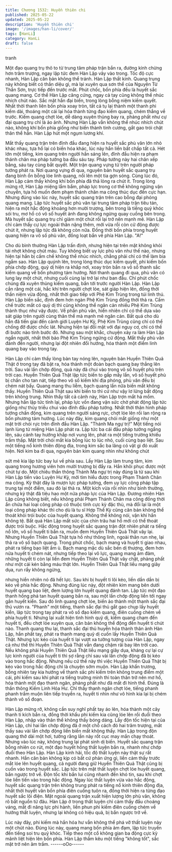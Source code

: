 ```yaml
---
title: Chương 1532: Huyền thiên chi
published: 2025-05-22
updated: 2025-05-22
description: 'Huyền thiên chi'
image: '/images/han-li/cover/'
tags: [HanLi]
category: HanLi
draft: false
---
```


tranh

Một đạo quang trụ thô to từ trung tâm pháp trận bắn ra, đường
kính chừng hơn trăm trượng, ngay lập tức đem Hàn Lập vây vào
trong.
Tốc độ cực nhanh, Hàn Lập căn bản không thể tránh.
Hàn Lập thất kinh.
Quang trụng này không biết có thần diệu gì, mà lại xuyên qua sơn
thể của Nguyên Từ Thần Sơn, trực tiếp đến trước mắt.
Phút chốc, bốn phía đều là huyết sắc quang mang.
Cơ thể Hàn Lập căng cứng, ngay cả tay cũng không thể nhúc
nhích chút nào.
Sắc mặt hắn đại biến, trong lòng bỗng niệm kiếm quyết.
Nhất thời thanh liên bốn phía xoay tròn, tất cả tụ lại thành một
thanh phi kiếm dài, thoáng một cái lại hóa thành từng đạo kiếm
quang, chém thẳng về trước.
Kiếm quang chợt lóe, dễ dàng xuyên thủng bay ra, phảng phất
như cự đại quang trụ chỉ là ảo ảnh.
Nhưng Hàn Lập vẫn không thể nhúc nhích chút nào, không khí
bốn phía giống như biến thành tinh cương, gắt gao trói chặt thân
thể hắn.
Hàn Lập hút một ngụm lương khí.

Mắt thấy quang trận trên đỉnh đầu đang hiện ra huyết sắc phù văn
lớn nhỏ khác nhau, tựa hồ lại có biến hóa khác, lúc này hắn liền
bất chấp tất cả.
Hét lớn một tiếng, kim quang trên người hắn sáng lên, đỉnh đầu
hiện ra phạm thánh chân ma pháp tướng ba đầu sáu tay.
Pháp tướng này hai chân xếp bằng, sáu tay cùng bắt quyết.
Một trận quang vựng từ trên người pháp tướng phát ra.
Nơi quang vựng đi qua, nguyên bản huyết sắc quang trụ đang
bình ổn bỗng lóe linh quang, nổi lên một tia gợn sóng.
Cùng lúc đó, Hàn Lập cảm thấy không khí bốn phía đã thả lỏng ra
chút ít.
Trong lòng mừng rỡ, Hàn Lập miệng lẩm bẩm, pháp lực trong cơ
thể không ngừng vận chuyển, tựa hồ muốn đem phạm thánh
chân ma công thúc dục đến cực hạn.
Nhưng đúng vào lúc này, huyết sắc quang trận trên cao bỗng đại
phóng quang mang.
Lập tức huyết sắc phù văn tại trung tâm pháp trận tiêu tán, hiện ra
một hắc động khoảng hơn mười trượng, bên trong là tiếng quỷ
khóc sói tru, mơ hồ có vô số huyết ảnh đang không ngừng quay
cuồng bên trong.
Mà huyết sắc quang trụ chỉ giảm một chút rồi lại trở nên mạnh
mẽ.
Hàn Lập chỉ cảm thấy cự lực ngoài thân nặng thêm, mới vừa rồi
còn cử động được chút ít, nhưng lập tức đã không còn nữa.
Đồng thời bốn phía trong huyết quang hiện ra vô số phù văn,
đồng loạt bắn về phía Hàn Lập.
"A!"

Cho dù bình thường Hàn Lập trấn định, nhưng hiện tại trên mặt
không khỏi tái nhợt không chút máu.
Tuy không biết uy lực phù văn như thế nào, nhưng hiện tại hắn bị
cấm chế không thể nhúc nhích, chẳng phải chỉ có thể làm bia
ngắm sao.
Hàn Lập quýnh lên, trong lòng thúc dục kiếm quyết, phi kiếm bốn
phía chớp động, quỷ dị hiện ra khắp nơi, xoay tròn bắn ra vô số
thanh sắc kiếm quang về bốn phương tám hướng.
Nơi thanh quang đi qua, phù văn có lung lay một chút, nhưng cuối
cùng lại trở lại như ban đầu.
Chỉ phút chốc chúng đã xuyên thủng kiếm quang, bắn tới trước
người Hàn Lập.
Hàn Lập cắn răng một cái, hắc khí trên người chợt lóe, sát giáp
hiện lên, đồng thời thần niệm vừa động, nhất thời giao tiếp với
Phệ Kim Trùng trong túi linh thú.
Hàn Lập biến sắc, định đem hơn ngàn Phệ Kim Trùng đồng thời
thả ra.
Cấm chế trước mắt có quỷ dị thì cũng không thể ngăn cản nhiều
Phệ Kim Trùng thành thục như vậy được.
Về phần phù văn, hiển nhiên chỉ có thể dựa vào sát giáp trên
người cùng thân thể mà mạnh mẽ ngăn cản.
Bất quá cho dù hắn đã tiến giai đến cảnh giới Luyện Hư Kỳ, Phệ
Kim Trùng cũng chỉ có thể chống đỡ được chốc lát. Nhưng hiện
tại đối mặt với đại nguy cơ, chỉ có thể đi bước nào tính bước đó.
Nhưng sau một khắc, chuyện xảy ra làm Hàn Lập ngẩn người,
nhất thời bảo Phệ Kim Trùng ngừng cử động.
Mắt thấy phù văn đánh đến người, nhưng lại đột nhiên đổi hướng,
hóa thành một điểm linh quang bay vào trong tay.

Hàn Lập chỉ cảm thấy lòng bàn tay nóng lên, nguyên bản Huyền
Thiên Quả Thật ở trong tay đã bật ra, hóa thành một đoàn bạch
quang bay thẳng lên trời.
Sau vài lần chớp động, quả này đã chui vào trong vô số huyết
phù trên trời cao.
Huyền Thiên Quả Thật lập tức biến to gấp mấy lần, vô số huyết
phù bị chấn cho tan nát, tiếp theo vô số kiếm khí địa phóng, phù
văn đều bị chém nát bấy.
Quang mang thu liễm, bạch quang lần nữa biến mất không thấy.
Huyền Thiên Quả Thật sau khi biến to thì cứ như vậy lơ lửng bất
động trên không trung.
Nhìn thấy tất cả cảnh này, Hàn Lập trợn mắt há mồm.
Nhưng hắn lập tức tỉnh lại, pháp lực vốn đang vận sức chờ phát
động lập tức giống như thủy triều chui vào đỉnh đầu pháp tướng.
Nhất thời thân hình pháp tướng chấn động, kim quang trên người
sáng rực, chợt lóe lên rồi lan rộng ra bốn phương tám hướng.
Lúc này đây, kim quang chói mắt giống như một mặt trời chói rực
trên đỉnh đầu Hàn Lập.
"Thánh Ma ngự trị!"
Một tiếng nói lạnh lùng từ miệng Hàn Lập phát ra.
Lập tức ba cái đầu pháp tướng ngẩng lên, sáu cánh tay hướng
khắp nơi vung lên, phát ra một tiếng trường khiếu trầm thấp.
Mặt trời chói mắt kia bỗng lúc to lúc nhỏ, cuối cùng bạo liệt.
Sau một tiếng nổ kinh thiên động địa, trong kim sắc ba lãng có vật
gì đó xuất hiện.
Nơi kim ba đi qua, nguyên bản kim quang nhìn như không chút

sứt mẻ kia lập tức bay lui về phía sau. Lấy Hàn Lập làm trung
tâm, kim quang trong hương viên hơn mười trượng bị đẩy ra.
Hắn khôi phục được một chút tự do.
Một chiêu thần thông Thánh Ma ngự trị này đúng là từ sau khi
Hàn Lập tiến vào Luyện Hư Kỳ, mới tìm hiểu được trong Phạm
Thánh Chân ma công.
Kỳ thật đây là mượn lực pháp tướng, đem uy lực công pháp tập
trung tại một điểm, sau đó lại thả ra.
Một kích vừa rồi nhìn như bình thường, nhưng kỳ thật đã tiêu hao
một nửa pháp lực của Hàn Lập.
Đương nhiên Hàn Lập cũng không biết, nếu không phải Phạm
Thánh Chân ma công đồng thời ẩn chứa hai loại công pháp có
thuộc tính cực kỳ đặc thù, mà đổi lại là một loại công pháp khác
thì cho dù là tu sĩ Hợp Thể Kỳ cũng căn bản không thể thoát khỏi
trói buộc của huyết quang.
Không thể không nói, vận khí hắn không tệ.
Bất quá Hàn Lập mất sức của chín trâu hai hổ mới có thể thoát
được trói buộc.
Hắc động trong huyết sắc quang trận đột nhiên phát ra tiếng nổ
lớn, vô số huyết ti bắn ra, muốn đem Huyền Thiên Quả Thật vây
lại.
Nhưng Huyền Thiên Quả Thật tựa hồ như thông linh, ngoài thân
run nhẹ, lại thả ra vô số bạch quang.
Trong phút chốc, bạch mang và huyết ti giao nhau, phát ra tiếng
bạo liệt ầm ù. Bạch mang mặc dù sắc bén dị thượng, đem hơn
nửa huyết ti chém nát, nhưng tiếp theo lại vô lực, quang mang ảm
đảm, những huyết ti còn lại liền đem Huyền Thiên Quả Thật vây
chặt, phảng phất như một cái kén bằng máu thật lớn.
Huyền Thiên Quả Thật liều mạng giãy dụa, run rẩy không ngừng,

nhưng hiển nhiên nó đã hết lực. Sau khi bị huyết ti lôi kéo, liền
dần dần bị kéo về phía hắc động.
Nhưng đúng lúc này, đột nhiên kim mang bên dưới huyết quang
bạo liệt, đem lượng lớn huyết quang đánh tan.
Lập tức một đạo thanh hồng phá tan huyết quang bắn ra, sau một
lần chớp động liền tới ngay gần huyết kiển. Sau đó linh quang
chợt lóe, biến ảo thành một thanh sắc đại thủ vươn ra.
"Phanh" một tiếng, thanh sắc đại thủ gắt gao chụp lấy huyết kiển,
lâp tức trong tay phát ra vô số đạo kiếm quang, điên cuồng chém
về phía huyết ti.
Nhưng lại xuất hiện tình hình quỷ dị, kiếm quang chạm đến huyết
ti, đều chợt lóe xuyên qua, căn bản không thể động đến huyết ti
chút nào. Thanh quang thu lại, thanh sắc đại thủ huyễn hóa thành
thân ảnh Hàn Lập, hắn phất tay, phát ra thanh mang quỷ dị cuốn
lấy Huyền Thiên Quả Thật.
Nhưng lực kéo của huyết ti lại vượt xa tưởng tượng của Hàn Lập,
ngay cả như thế thì Huyền Thiên Quả Thật vẫn đang chậm rãi
bay lên trời cao. Nếu không phải Huyền Thiên Quả Thật liều
mạng giãy dụa, kháng cự lại cự lực kinh người của huyết ti thì sợ
rằng chỉ sau vài lần chớp động đã bị kéo vào trong hắc động.
Nhưng nếu cứ thế này thì việc Huyền Thiên Quả Thật bị kéo vào
trong hắc động chỉ là chuyện sớm muộn.
Hàn Lập khẩn trương, bỗng nhiên tay kia hướng về thanh sắc phi
kiếm trên không trung điểm một cái, phi kiếm sau khi phát ra tiếng
trường minh thì toàn thân trở nên mơ hồ, hóa thành một đạo
thanh ngân, phảng phất như đã mất đi hình thể.
Đúng là thần thông Kiếm Linh Hóa Hư.
Chỉ thấy thanh ngân chợt lóe, tiếng phanh phanh trầm muộn liên
tiếp truyền ra, huyết ti nhìn như vô hình kia lại bị chém thành vô
số đoạn.

Hàn Lập mừng rỡ, không cần suy nghĩ phất tay áo lên, hóa thành
một cây thanh ti kích bắn ra, đồng thời khẩu phi kiếm kia cũng lóe
lên rồi đuổi theo Hàn Lập, nhập vào thân thể không thấy bóng
dáng.
Lấy độn tốc hiện tại của Hàn Lập, chỉ hai lần chớp động đã ở một
chỗ cách đó hai trăm trượng, mắt thấy sau vài lần chớp động liền
biến mất không thấy.
Hàn Lập trong độn quang thở dài một hơi, tưởng rằng lần này rốt
cục may mắn chạy thoát.
Nhưng vào lúc này, không trung lại phát sinh dị biến.
Huyết sắc quang trận bỗng nhiên co rút, một đạo huyết hồng thất
luyện bắn ra, nhanh như chớp đuổi theo Hàn Lập.
Hàn Lập kinh hãi, tốc độ thất luyện này thật sự rất nhanh.
Hắn căn bản không kịp có bất cứ phản ứng gì, liền cảm thấy
trước mắt lóe lên huyết quang, cả người đang giữ Huyền Thiên
Quả Thật cũng bị cuốn vào trong huyết sắc.
Lập tức trên mặt thất luyện chợt lóe huyết quang, bắn ngược trở
về.
Độn tốc khi bắn lui cũng nhanh đến khó tin, sau khi chợt lóe liền
tiến vào trong hắc động.
Ngay lúc thất luyện vừa vào hắc động, huyết sắc quang trận trên
không trung phát ra tiếng nổ kinh thiên động địa, nhất thời huyết
vân bốn phía điên cuồng tuôn ra, đồng thời hiện ra từng đạo
huyết sắc lôi điện.
Mặt ngoài quang trận xuất hiện lượng lớn phù văn, không rõ bắt
nguồn từ đâu.
Hàn Lập ở trong thất luyện chỉ cảm thấy đầu choáng váng, mất đi
năng lực phi hành, liền phun phi kiếm điên cuồng chém về hướng
thất luyện, nhưng lại không có hiệu quả, bị bắn ngược trở về.

Lúc này đây, phi kiếm mà hắn hóa hư vẫn không thể phá vỡ thất
luyện này một chút nào.
Đúng lúc này, quang mang bốn phía ảm đạm, lập tức truyền đến
tiếng soi tru quỷ khóc.
Tiếp theo một cổ không gian ba động cực kỳ mãnh liệt hiện lên
bốn phía.
Hàn Lập thầm kêu một tiếng "không tốt", sắc mặt trở nên âm
trầm.
------oOo------
